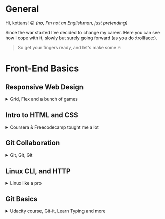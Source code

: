 # General
Hi, kottans! :upside_down_face: *(no, I'm not an Englishman, just pretending)*

Since the war started I've decided to change my careеr. Here you can see how I cope with it, slowly but surely going forward (as you do :trollface:). 
> So get your fingers ready, and let's make some :fire:

# Front-End Basics

## Responsive Web Design
<details>
<summary>Grid, Flex and a bunch of games</summary>

### Grid
What was new to me here - *auto* and *fit-content (200px)* attributes for grid-template-columns. They fit a column due to its content. **Fit-content** in addition gives some restrictions - here, no more than 200px in width.
  
  <details><summary>Fit-content in action</summary>
  
  ![Fit-content in action](/task_responsive_web_design/fi-content.jpg)
  </details>

Yet, I got some practical info on how to work with [media queries](/task_responsive_web_design/media_query.png) as well. And yet, I didn't know about DevTool that allows you to [see what queries are applied](/task_responsive_web_design/devtool.png) on a specific website. 

### Games 
I passed Flex Frog, Grid Garden and first two levels of Flexbox Zombies
![Flex Frog](/task_responsive_web_design/flex_frog.png)
![Grid Garden](/task_responsive_web_design/grid_garden.png)
![Flex Zombi](/task_responsive_web_design/flex_zombi.png)
  
</details>

## Intro to HTML and CSS
<details>
<summary>Coursera & Freecodecamp tought me a lot</summary>

### Coursera
Here I took [Intro to Web Development](https://www.coursera.org/learn/web-development) course. This was my first course on Front-End (*along with freecodecamp course*). So here I got the basics. Now I feel that need more practice and projects to learn how use all of this better.  
![Coursera_HTML](https://github.com/Neskazhuk/kottans-frontend/blob/main/task_html_css_intro/Coursera_HTML.png)
![Coursera_CSS](https://github.com/Neskazhuk/kottans-frontend/blob/main/task_html_css_intro/Coursera_CSS.png)
  
### Freecodecamp 
 
[Responsive Web Design](https://www.freecodecamp.org/learn/responsive-web-design/) this course tought me what is CSS Grid, Flexbox, Accessibiliti and other stuff. But I still need more time to get used to it. Ready to dive into practice!
  
![Codecamp_HTML](/task_html_css_intro/freecodecamp_HTML.jpg)
![Codecamp_CSS](/task_html_css_intro/freecodecamp_CSS.jpg)
![Codecamp_Flexbox](/task_html_css_intro/freecodecamp_Flexbox.jpg)
![Codecamp_Grid](/task_html_css_intro/freecodecamp_Grid.jpg)
![Codecamp_Accessibility](/task_html_css_intro/freecodecamp_Accessibility.jpg)
![Codecamp_Responsive](/task_html_css_intro/freecodecamp_Responsive.jpg)
![Codecamp_Applied_Design](/task_html_css_intro/freecodecamp_Applied_Design.jpg)
  
### Unsee
[Seems fun](https://cantunsee.space/). Recommend!
</details>

## Git Collaboration
<details>
<summary>Git, Git, Git</summary>

### 1. Udacity Git course done
![This is an image](/task_git_collaboration/Udacity%20Git%20course%20done.png)

### 2. Learngitbranching done as well

![This is an image](/task_git_collaboration/learnbranching1.png)

![This is an image](/task_git_collaboration/learnbranching2.png)

I finally understood that this site above is too much for me. 

Instead I liked [Brian Yu's video](https://www.youtube.com/watch?v=MJUJ4wbFm_A&ab_channel=CS50) (*you can also find it in additional materials*). He uses simple examples explaining how Git works. That's why it's so simple and clear. Plus it takes only 40 minutes. So that you don't need these huge courses - just watch this one video instead. 

![Video](https://user-images.githubusercontent.com/109435289/182037471-96f18834-e623-4e5e-8d92-a1fdf145c0aa.jpg)

Yet I highly recommend ['Oh, shit Git!'](https://ohshitgit.com/#magic-time-machine) website ! It's fun and useful.
</details>

## Linux CLI, and HTTP
<details><summary>Linux like a pro</summary>

**Frankly saying**, I don't understand why we dive in so deeply inside this. It seems to me that we can do the same in SourceTree with much more less effords. Hope I'll use all of this one time. 

I have already known some commands after working with Git Bush. So the first part of this course was quite easy for me. But the second one was hard. And hosetly it seemed to me simply unuseful. 

![This is an image](/task_linux_cli/linux_survival.png)

</details>

## Git Basics
<details><summary>Udacity course, Git-it, Learn Typing and more</summary> 

### 1. Udacity course on Git
Git wasn't easy. It took me much more time than I expected. But I'm not upset, cause it was really useful and not boring at all. I've created a lot of sticky notes to ease my suffering (guess I'll need them in the future). So you can use them too. 

![This is an image](/screenshots/Git%20Sticks.jpg)

### 2. Learngitbranching.js
Learngitbranching was really horrible for me. The app was meant to be simple. But actually is wasn't. Two points for its developers (and zero for me). 

![This is an image](/screenshots/learnbranching1.png)

### 3. Learn typing.js
I liked Typing Club website a lot, so I sticked there for some time. 

![This is an image](/screenshots/typing_club.png) 

### 4. Git-it
Git-it is my favourite tool to aquire Git. This is a simple guide for Git newcomers. Plus it's available in Ukrainian. 

![This is an image](/screenshots/Gi-it%20done.jpg)

### 5. Articles
[Git for 30 minutes](https://codeguida.com/post/453) was much more useful for me than the whole Learninbraching website. It was simple and not so messy. 
Another 5 points from me goes to [How to Cope with Negative Thoughts](https://guides.hexlet.io/learning/). Kind of motivation article which would be useful for everyone at the start of the long way to expertise.

So here is my advice - keep calm and get ready for new challenges!

![This is an image](https://www.dogalize.com/wp-content/uploads/2018/03/ceiling-cat.jpg)
</details>
